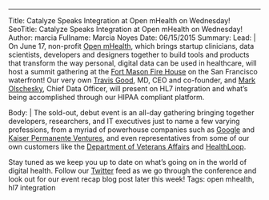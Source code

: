 ---
Title: Catalyze Speaks Integration at Open mHealth on Wednesday!
SeoTitle: Catalyze Speaks Integration at Open mHealth on Wednesday!
Author: marcia
Fullname: Marcia Noyes
Date: 06/15/2015
Summary: 
Lead: |
On June 17, non-profit [Open mHealth](http://www.openmhealth.org/), which brings startup clinicians, data scientists, developers and designers together to build tools and products that transform the way personal, digital data can be used in healthcare, will host a summit gathering at the [Fort Mason Fire House](http://www.fortmason.org/venuerental/firehouse?id=1) on the San Francisco waterfront! Our very own [Travis Good](https://catalyze.io/travis), MD, CEO and co-founder, and [Mark Olschesky](https://www.linkedin.com/in/markolschesky), Chief Data Officer, will present on HL7 integration and what’s being accomplished through our HIPAA compliant platform. 

Body: |
The sold-out, debut event is an all-day gathering bringing together developers, researchers, and IT executives just to name a few varying professions, from a myriad of powerhouse companies such as [Google](https://www.google.com/about/company/) and [Kaiser Permanente Ventures](http://www.kpventures.com/), and even representatives from some of our own customers like the [Department of Veterans Affairs](http://www.va.gov/) and [HealthLoop](http://healthloop.com/). 

Stay tuned as we keep you up to date on what’s going on in the world of digital health. Follow our [Twitter](https://twitter.com/catalyzeio) feed as we go through the conference and look out for our event recap blog post later this week!
Tags: open mhealth, hl7 integration